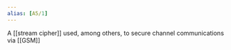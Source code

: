 ```yaml
---
alias: [A5/1]
---
```

A [[stream cipher]] used, among others, to secure channel communications via [[GSM]]